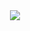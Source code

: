 <div align="center">
  <a href="https://github.com/nanotheatre/nanotheatre/tree/main/Exhibition%20Inhibitor">
    <img src="http://jccarius.art/OE/DigitalDisegno/JujitsuProvider-b-1.png">
  </a>
</div>
